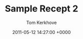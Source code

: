 ---
layout: single
title: "Sample Recept 2"
date: 2011-05-12 14:27:00 +0000
comments: true
published: true
categories: ["recepten"]
tags: ["Recepten"]
alias: ["/recept/sample"]
author: Tom Kerkhove
redirect_from:
---